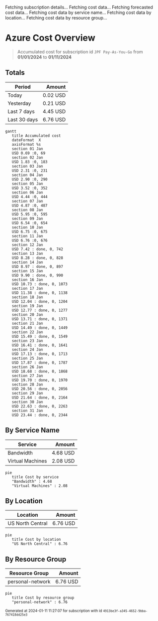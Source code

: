 Fetching subscription details...
Fetching cost data...
Fetching forecasted cost data...
Fetching cost data by service name...
Fetching cost data by location...
Fetching cost data by resource group...
# Azure Cost Overview

> Accumulated cost for subscription id `JPF Pay-As-You-Go` from **01/01/2024** to **01/11/2024**

## Totals

|Period|Amount|
|---|---:|
|Today|0.02 USD|
|Yesterday|0.21 USD|
|Last 7 days|4.45 USD|
|Last 30 days|6.76 USD|

```mermaid
gantt
   title Accumulated cost
   dateFormat  X
   axisFormat %s
   section 01 Jan
   USD 0.69 :0, 69
   section 02 Jan
   USD 1.83 :0, 183
   section 03 Jan
   USD 2.31 :0, 231
   section 04 Jan
   USD 2.90 :0, 290
   section 05 Jan
   USD 3.52 :0, 352
   section 06 Jan
   USD 4.44 :0, 444
   section 07 Jan
   USD 4.87 :0, 487
   section 08 Jan
   USD 5.95 :0, 595
   section 09 Jan
   USD 6.54 :0, 654
   section 10 Jan
   USD 6.75 :0, 675
   section 11 Jan
   USD 6.76 :0, 676
   section 12 Jan
   USD 7.42 : done, 0, 742
   section 13 Jan
   USD 8.28 : done, 0, 828
   section 14 Jan
   USD 8.97 : done, 0, 897
   section 15 Jan
   USD 9.90 : done, 0, 990
   section 16 Jan
   USD 10.73 : done, 0, 1073
   section 17 Jan
   USD 11.38 : done, 0, 1138
   section 18 Jan
   USD 12.04 : done, 0, 1204
   section 19 Jan
   USD 12.77 : done, 0, 1277
   section 20 Jan
   USD 13.71 : done, 0, 1371
   section 21 Jan
   USD 14.49 : done, 0, 1449
   section 22 Jan
   USD 15.49 : done, 0, 1549
   section 23 Jan
   USD 16.41 : done, 0, 1641
   section 24 Jan
   USD 17.13 : done, 0, 1713
   section 25 Jan
   USD 17.87 : done, 0, 1787
   section 26 Jan
   USD 18.68 : done, 0, 1868
   section 27 Jan
   USD 19.70 : done, 0, 1970
   section 28 Jan
   USD 20.56 : done, 0, 2056
   section 29 Jan
   USD 21.64 : done, 0, 2164
   section 30 Jan
   USD 22.63 : done, 0, 2263
   section 31 Jan
   USD 23.44 : done, 0, 2344
```

## By Service Name

|Service|Amount|
|---|---:|
|Bandwidth|4.68 USD|
|Virtual Machines|2.08 USD|

```mermaid
pie
   title Cost by service
   "Bandwidth" : 4.68
   "Virtual Machines" : 2.08
```

## By Location

|Location|Amount|
|---|---:|
|US North Central|6.76 USD|

```mermaid
pie
   title Cost by location
   "US North Central" : 6.76
```

## By Resource Group

|Resource Group|Amount|
|---|---:|
|personal-network|6.76 USD|

```mermaid
pie
   title Cost by resource group
   "personal-network" : 6.76
```

<sup>Generated at 2024-01-11 11:27:07 for subscription with id `4913be3f-a345-4652-9bba-767418dd25e3`</sup>
